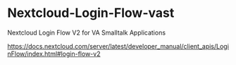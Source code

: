 # Nextcloud-Login-Flow-vast
Nextcloud Login Flow V2 for VA Smalltalk Applications

https://docs.nextcloud.com/server/latest/developer_manual/client_apis/LoginFlow/index.html#login-flow-v2
